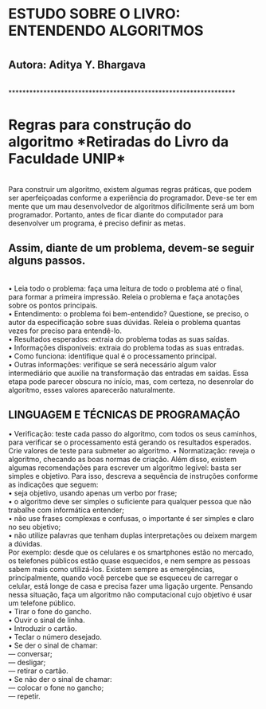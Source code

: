 <h1><b>ESTUDO SOBRE O LIVRO: ENTENDENDO ALGORITMOS</b><h1>
<h2>Autora: Aditya Y. Bhargava</h2><br>
  *****************************************************************
  <h1><b>Regras para construção do algoritmo *Retiradas do Livro da Faculdade UNIP*</b></h1><br>
Para construir um algoritmo, existem algumas regras práticas, que podem ser aperfeiçoadas conforme 
a experiência do programador. Deve-se ter em mente que um mau desenvolvedor de algoritmos 
dificilmente será um bom programador. Portanto, antes de ficar diante do computador para desenvolver 
um programa, é preciso definir as metas.<br>
<h2>Assim, diante de um problema, devem-se seguir alguns passos.</h2><br>
• Leia todo o problema: faça uma leitura de todo o problema até o final, para formar a primeira 
impressão. Releia o problema e faça anotações sobre os pontos principais.<br>
• Entendimento: o problema foi bem-entendido? Questione, se preciso, o autor da especificação 
sobre suas dúvidas. Releia o problema quantas vezes for preciso para entendê-lo.<br>
• Resultados esperados: extraia do problema todas as suas saídas.<br>
• Informações disponíveis: extraia do problema todas as suas entradas.<br>
• Como funciona: identifique qual é o processamento principal.<br>
• Outras informações: verifique se será necessário algum valor intermediário que auxilie na 
transformação das entradas em saídas. Essa etapa pode parecer obscura no início, mas, com 
certeza, no desenrolar do algoritmo, esses valores aparecerão naturalmente.<br>
 <h2>LINGUAGEM E TÉCNICAS DE PROGRAMAÇÃO</h2>
• Verificação: teste cada passo do algoritmo, com todos os seus caminhos, para verificar se o 
processamento está gerando os resultados esperados. Crie valores de teste para submeter ao algoritmo.
• Normatização: reveja o algoritmo, checando as boas normas de criação.
Além disso, existem algumas recomendações para escrever um algoritmo legível: basta ser simples e 
objetivo. Para isso, descreva a sequência de instruções conforme as indicações que seguem:<br>
• seja objetivo, usando apenas um verbo por frase;<br>
• o algoritmo deve ser simples o suficiente para qualquer pessoa que não trabalhe com informática 
entender;<br>
• não use frases complexas e confusas, o importante é ser simples e claro no seu objetivo;<br>
• não utilize palavras que tenham duplas interpretações ou deixem margem a dúvidas.<br>
Por exemplo: desde que os celulares e os smartphones estão no mercado, os telefones públicos 
estão quase esquecidos, e nem sempre as pessoas sabem mais como utilizá-los. Existem sempre as 
emergências, principalmente, quando você percebe que se esqueceu de carregar o celular, está longe de 
casa e precisa fazer uma ligação urgente. Pensando nessa situação, faça um algoritmo não computacional 
cujo objetivo é usar um telefone público.<br>
• Tirar o fone do gancho.<br>
• Ouvir o sinal de linha.<br>
• Introduzir o cartão.<br>
• Teclar o número desejado.<br>
• Se der o sinal de chamar:<br>
— conversar;<br>
— desligar;<br>
— retirar o cartão.<br>
• Se não der o sinal de chamar:<br>
— colocar o fone no gancho;<br>
— repetir.
